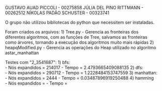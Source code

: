 GUSTAVO AUAD PICCOLI - 00275858
JÚLIA DEL PINO RITTMANN - 00262512
NÍKOLAS PADÃO SCHUSTER - 00323741

O grupo não utilizou bibliotecas do python que necessitem ser instaladas. 

Foram criados os arquivos:
    1) Tree.py - Gerencia as fronteiras dos diferentes algoritmos, com as funções de Tree, salvamos as fronteiras como árvores, tornando a execução dos algoritmos muito mais rápidas
    2) heapqModified.py - Gerencia as operações do Heap utilizado no algoritmo astar_manhattan


Testes com "2_3541687":
    1) bfs:         
        - Nós expandidos = 214017
        - Tempo = 2.4793665409088135
    2) dfs:         
        - Nós expandidos = 290712
        - Tempo = 1.2228484153747559
    3) manhattan:   
        - Nós expandidos = 2444
        - Tempo = 0.03487896919250488
    4) hamming      
        - Nós expandidos = 
        - Tempo = 
